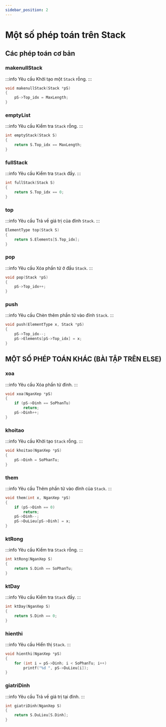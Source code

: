 ```yaml
---
sidebar_position: 2
---
```


# Một số phép toán trên Stack

## Các phép toán cơ bản

### makenullStack

:::info Yêu cầu
Khởi tạo một `Stack` rỗng.
:::

```c
void makenullStack(Stack *pS)
{
    pS->Top_idx = MaxLength;
}
```

### emptyList

:::info Yêu cầu
Kiểm tra `Stack` rỗng.
:::

```c
int emptyStack(Stack S)
{
    return S.Top_idx == MaxLength;
}
```

### fullStack

:::info Yêu cầu
Kiểm tra `Stack` đầy.
:::

```c
int fullStack(Stack S)
{
    return S.Top_idx == 0;
}
```

### top

:::info Yêu cầu
Trả về giá trị của đỉnh `Stack`.
:::

```c
ElementType top(Stack S)
{
    return S.Elements[S.Top_idx];
}
```

### pop

:::info Yêu cầu
Xóa phần tử ở đầu `Stack`.
:::

```c
void pop(Stack *pS)
{
    pS->Top_idx++;
}
```

### push

:::info Yêu cầu
Chèn thêm phần tử vào đỉnh `Stack`.
:::

```c
void push(ElementType x, Stack *pS)
{
    pS->Top_idx--;
    pS->Elements[pS->Top_idx] = x;
}
```

## MỘT SỐ PHÉP TOÁN KHÁC (BÀI TẬP TRÊN ELSE)

### xoa

:::info Yêu cầu
Xóa phần tử đỉnh.
:::

```c
void xoa(NganXep *pS)
{
    if (pS->Dinh == SoPhanTu)
        return;
    pS->Dinh++;
}
```

### khoitao

:::info Yêu cầu
Khởi tạo `Stack` rỗng.
:::

```c
void khoitao(NganXep *pS)
{
    pS->Dinh = SoPhanTu;
}
```

### them

:::info Yêu cầu
Thêm phần tử vào đỉnh của `Stack`.
:::

```c
void them(int x, NganXep *pS)
{
    if (pS->Dinh == 0)
        return;
    pS->Dinh--;
    pS->DuLieu[pS->Dinh] = x;
}
```

### ktRong

:::info Yêu cầu
Kiểm tra `Stack` rỗng.
:::

```c
int ktRong(NganXep S)
{
    return S.Dinh == SoPhanTu;
}
```

### ktDay

:::info Yêu cầu
Kiểm tra `Stack` đầy.
:::

```c
int ktDay(NganXep S)
{
    return S.Dinh == 0;
}
```

### hienthi

:::info Yêu cầu
Hiển thị `Stack`.
:::

```c
void hienthi(NganXep *pS)
{
    for (int i = pS->Dinh; i < SoPhanTu; i++)
        printf("%d ", pS->DuLieu[i]);
}
```

### giatriDinh

:::info Yêu cầu
Trả về giá trị tại đỉnh.
:::

```c
int giatriDinh(NganXep S)
{
    return S.DuLieu[S.Dinh];
}
```
